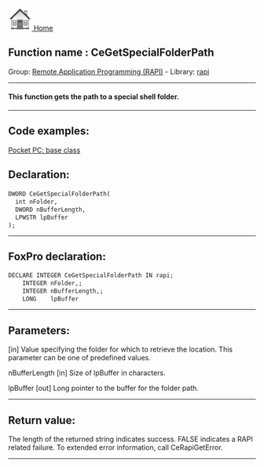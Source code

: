[<img src="../../images/home.png"> Home ](https://github.com/VFPX/Win32API)  

## Function name : CeGetSpecialFolderPath
Group: [Remote Application Programming (RAPI)](../../functions_group.md#Remote_Application_Programming_(RAPI))  -  Library: [rapi](../../../libraries.md#rapi)  
***  


#### This function gets the path to a special shell folder.
***  


## Code examples:
[Pocket PC: base class](../../samples/sample_440.md)  

## Declaration:
```foxpro  
DWORD CeGetSpecialFolderPath(
  int nFolder,
  DWORD nBufferLength,
  LPWSTR lpBuffer
);  
```  
***  


## FoxPro declaration:
```foxpro  
DECLARE INTEGER CeGetSpecialFolderPath IN rapi;
	INTEGER nFolder,;
	INTEGER nBufferLength,;
	LONG    lpBuffer  
```  
***  


## Parameters:
[in] Value specifying the folder for which to retrieve the location. This parameter can be one of predefined values.

nBufferLength 
[in] Size of lpBuffer in characters. 

lpBuffer 
[out] Long pointer to the buffer for the folder path.   
***  


## Return value:
The length of the returned string indicates success. FALSE indicates a RAPI related failure. To extended error information, call CeRapiGetError.   
***  

